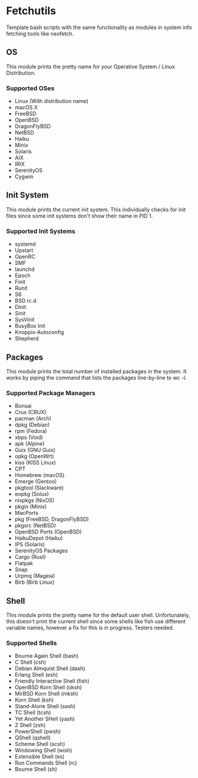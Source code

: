 # Fetchutils

Template bash scripts with the same functionality as modules in system info fetching tools like neofetch.

## OS

This module prints the pretty name for your Operative System / Linux Distribution.

### Supported OSes

- Linux (With distribution name)
- macOS X
- FreeBSD
- OpenBSD
- DragonFlyBSD
- NetBSD
- Haiku
- Minix
- Solaris
- AIX
- IRIX
- SerenityOS
- Cygwin

## Init System

This module prints the current init system. This individually checks for init files since some init systems don't show their name in PID 1. 

### Supported Init Systems

- systemd
- Upstart
- OpenRC
- SMF
- launchd
- Epoch
- Finit
- Runit
- S6
- BSD rc.d
- Dinit
- Sinit
- SysVinit
- BusyBox Init
- Knoppix-Autoconfig
- Shepherd

## Packages

This module prints the total number of installed packages in the system. It works by piping the command that lists the packages line-by-line to wc -l.

### Supported Package Managers

- Bonsai
- Crux (CRUX)
- pacman (Arch)
- dpkg (Debian)
- rpm (Fedora)
- xbps (Void)
- apk (Alpine)
- Guix (GNU Guix)
- opkg (OpenWrt)
- kiss (KISS Linux)
- CPT
- Homebrew (macOS)
- Emerge (Gentoo)
- pkgtool (Slackware)
- eopkg (Solus)
- nixpkgs (NixOS)
- pkgin (Minix)
- MacPorts
- pkg (FreeBSD, DragonFlyBSD)
- pkgsrc (NetBSD)
- OpenBSD Ports (OpenBSD)
- HaikuDepot (Haiku)
- IPS (Solaris)
- SerenityOS Packages
- Cargo (Rust)
- Flatpak
- Snap
- Urpmq (Mageia)
- Birb (Birb Linux)

## Shell

This module prints the pretty name for the default user shell. Unfortunately, this doesn't print the current shell since some shells like fish use different variable names, however a fix for this is in progress. Testers needed.


### Supported Shells

- Bourne Again Shell (bash)
- C Shell (csh)
- Debian Almquist Shell (dash)
- Erlang Shell (esh)
- Friendly Interactive Shell (fish)
- OpenBSD Korn Shell (oksh)
- MirBSD Korn Shell (mksh)
- Korn Shell (ksh)
- Stand-Alone Shell (sash)
- TC Shell (tcsh)
- Yet Another SHell (yash)
- Z Shell (zsh)
- PowerShell (pwsh)
- QShell (qshell)
- Scheme Shell (scsh)
- Windowing Shell (wish)
- Extensible Shell (es)
- Run Commands Shell (rc)
- Bourne Shell (sh)
